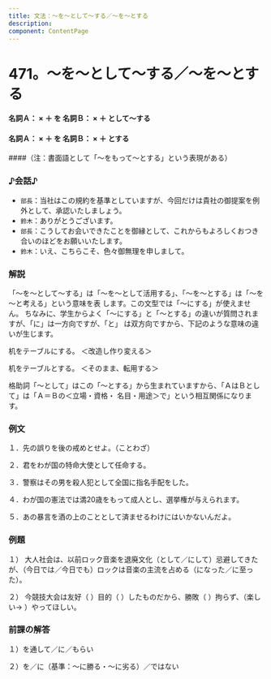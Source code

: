 ```yaml
---
title: 文法：～を～として～する／～を～とする
description:
component: ContentPage
---
```



# 471。～を～として～する／～を～とする
#### 名詞Ａ： × ＋ を 名詞Ｂ： × ＋ として～する
#### 名詞Ａ： × ＋ を 名詞Ｂ： × ＋ とする
####（注：書面語として「～をもって～とする」という表現がある）
### ♪会話♪
- `部長`：当社はこの規約を基準としていますが、今回だけは貴社の御提案を例外として、承認いたしましょう。
- `鈴木`：ありがとうございます。
- `部長`：こうしてお会いできたことを御縁として、これからもよろしくおつき合いのほどをお願いいたします。
- `鈴木`：いえ、こちらこそ、色々御無理を申しまして。
### 解説
「～を～として～する」は「～を～として活用する」、「～を～とする」は「～を～と考える」という意味を表 します。この文型では「～にする」が使えません。
ちなみに、学生からよく「～にする」と「～とする」の違いが質問されますが、「に」は一方向ですが、「と」 は双方向ですから、下記のような意味の違いが生じます。

机をテーブルにする。 ＜改造し作り変える＞

机をテーブルとする。 ＜そのまま、転用する＞

格助詞「～として」はこの「～とする」から生まれていますから、「ＡはＢとして」は「Ａ＝Ｂの＜立場・資格・ 名目・用途＞で」という相互関係になります。
### 例文
１．先の誤りを後の戒めとせよ。（ことわざ）

２．君をわが国の特命大使として任命する。

３．警察はその男を殺人犯として全国に指名手配をした。

４．わが国の憲法では満20歳をもって成人とし、選挙権が与えられます。

５．あの暴言を酒の上のこととして済ませるわけにはいかないんだよ。
### 例題
１） 大人社会は、以前ロック音楽を退廃文化（として／にして）忌避してきたが、（今日では／今日でも）ロックは音楽の主流を占める（になった／に至った）。    

２） 今競技大会は友好（ ）目的（ ）したものだから、勝敗（ ）拘らず、（楽しい→ ）やってほしい。
### 前課の解答
１）を通して／に／もらい

２）を／に（基準：～に勝る・～に劣る）／ではない
